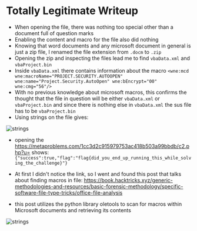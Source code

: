 # Totally Legitimate Writeup

- When opening the file, there was nothing too special other than a document full of question marks
- Enabling the content and macro for the file also did nothing
- Knowing that word documents and any microsoft document in general is just a zip file, I renamed the file extension from `.docm` to `.zip`
- Opening the zip and inspecting the files lead me to find `vbaData.xml` and `vbaProject.bin`
- Inside `vbaData.xml` there contains information about the macro `<wne:mcd wne:macroName="PROJECT.SECURITY.AUTOOPEN" wne:name="Project.Security.AutoOpen" wne:bEncrypt="00" wne:cmg="56"/>`
- With no previous knowledge about microsoft macros, this confirms the thought that the file in question will be either `vbaData.xml` or `vbaProject.bin` and since there is nothing else in `vbaData.xml` the sus file has to be `vbaProject.bin`
- Using strings on the file gives:

![strings](https://cdn.discordapp.com/attachments/996791615576363183/1007735415991713882/unknown.png)

- opening the https://metaproblems.com/1cc3d2c915979753ac418b503a99bbdb/c2.php?u= shows: `{"success":true,"flag":"flag{did_you_end_up_running_this_while_solving_the_challenge}"}`

- At first I didn't notice the link, so I went and found this post that talks about finding macros in file: https://book.hacktricks.xyz/generic-methodologies-and-resources/basic-forensic-methodology/specific-software-file-type-tricks/office-file-analysis
- this post utilizes the python library oletools to scan for macros within Microsoft documents and retrieving its contents

![strings](https://media.discordapp.net/attachments/996791615576363183/1007733541116850196/unknown.png)
